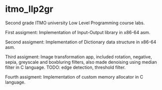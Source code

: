 # itmo_llp2gr
Second grade ITMO university Low Level Programming course labs.

First assigment: Implementation of Input-Output library in x86-64 asm.

Second assigment: Implementation of Dictionary data structure in x86-64 asm.

Third assigment: Image transformation app, included rotation, negative, sepia, greyscale and boxbluring filters, also made denoising using median filter in C language. TODO: edge detection, threshold filter.

Fourth assigment: Implementation of custom memory allocator in C language.
